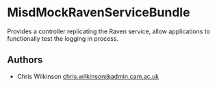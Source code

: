 MisdMockRavenServiceBundle
===============

Provides a controller replicating the Raven service, allow applications to functionally test the logging in process.

Authors
-------

* Chris Wilkinson <chris.wilkinson@admin.cam.ac.uk>
